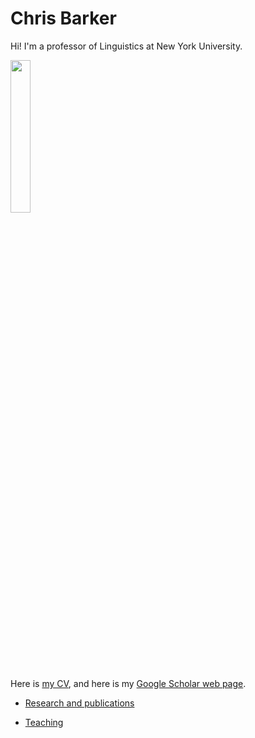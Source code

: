# Chris Barker 

Hi!  I'm a professor of Linguistics at New York University.

<img src="https://cb125.github.io/docs/assets/images/barker-2023.jpg" width="25%">

Here is [my CV](barker-cv.pdf), and here is my [Google Scholar web page](https://scholar.google.com/citations?user=LnwVXPIAAAAJ).

* [Research and publications](research.md)

* [Teaching](teaching.md)

